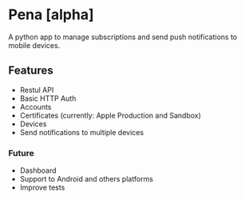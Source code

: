 # Pena [alpha]
A python app to manage subscriptions and send push notifications to mobile devices.

## Features

- Restul API
- Basic HTTP Auth
- Accounts
- Certificates (currently: Apple Production and Sandbox)
- Devices
- Send notifications to multiple devices

### Future

- Dashboard
- Support to Android and others platforms
- Improve tests